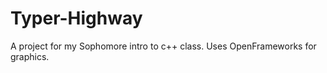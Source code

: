 Typer-Highway
=============

A project for my Sophomore intro to c++ class. Uses OpenFrameworks for graphics.